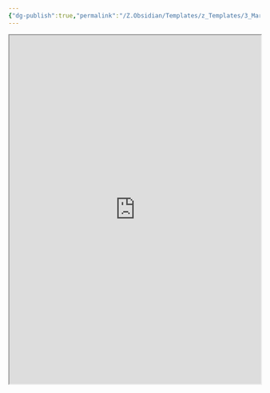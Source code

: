 ```yaml
---
{"dg-publish":true,"permalink":"/Z.Obsidian/Templates/z_Templates/3_Markdown/Embed Website (iframe)/"}
---
```




<iframe
    height = 700
    width = 100%
    padding = 0 0
    margins = 0 0
    src="https://donjon.bin.sh/5e/calc/enc_size.html"></iframe>